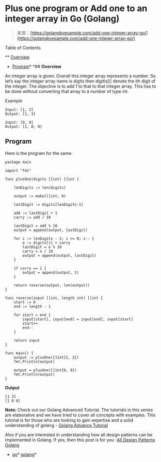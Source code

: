 <!--yml
category: 未分类
date: 2024-10-13 06:48:24
-->

# Plus one program or Add one to an integer array in Go (Golang)

> 来源：[https://golangbyexample.com/add-one-integer-array-go/](https://golangbyexample.com/add-one-integer-array-go/)

Table of Contents

 **   [Overview](#Overview "Overview")
*   [Program](#Program "Program")*  *## **Overview**

An integer array is given. Overall this integer array represents a number. So let’s say the integer array name is digits then digitis[i] denote the ith digit of the integer. The objective is to add 1 to that to that integer array. This has to be done without converting that array to a number of type int.

Example

```
Input: [1, 2]
Output: [1, 3]

Input: [9, 9]
Output: [1, 0, 0]
```

## **Program**

Here is the program for the same.

```
package main

import "fmt"

func plusOne(digits []int) []int {

	lenDigits := len(digits)

	output := make([]int, 0)

	lastDigit := digits[lenDigits-1]

	add := lastDigit + 1
	carry := add / 10

	lastDigit = add % 10
	output = append(output, lastDigit)

	for i := lenDigits - 2; i >= 0; i-- {
		o := digits[i] + carry
		lastDigit = o % 10
		carry = o / 10
		output = append(output, lastDigit)
	}

	if carry == 1 {
		output = append(output, 1)
	}

	return reverse(output, len(output))
}

func reverse(input []int, length int) []int {
	start := 0
	end := length - 1

	for start < end {
		input[start], input[end] = input[end], input[start]
		start++
		end--
	}

	return input
}

func main() {
	output := plusOne([]int{1, 2})
	fmt.Println(output)

	output = plusOne([]int{9, 9})
	fmt.Println(output)
}
```

**Output**

```
[1 3]
[1 0 0]
```

**Note:** Check out our Golang Advanced Tutorial. The tutorials in this series are elaborative and we have tried to cover all concepts with examples. This tutorial is for those who are looking to gain expertise and a solid understanding of golang - [Golang Advance Tutorial](https://golangbyexample.com/golang-comprehensive-tutorial/)

Also if you are interested in understanding how all design patterns can be implemented in Golang. If yes, then this post is for you -[All Design Patterns Golang](https://golangbyexample.com/all-design-patterns-golang/)

*   [go](https://golangbyexample.com/tag/go/)*   [golang](https://golangbyexample.com/tag/golang/)*